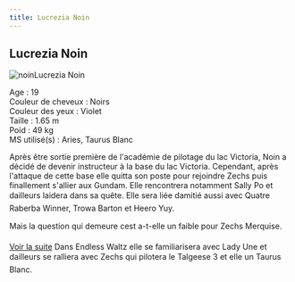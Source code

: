```yaml
---
title: Lucrezia Noin
---
```


Lucrezia Noin
-------------

![noin](/images/stories/saga/gundamwing/persos/noin.jpg)Lucrezia Noin  
  
Age : 19  
Couleur de cheveux : Noirs  
Couleur des yeux : Violet  
Taille : 1.65 m  
Poid : 49 kg  
MS utilisé(s) : Aries, Taurus Blanc  
  
Après être sortie première de l'académie de pilotage du lac Victoria, Noin a décidé de devenir instructeur à la base du lac Victoria. Cependant, après l'attaque de cette base elle quitta son poste pour rejoindre Zechs puis finallement s'allier aux Gundam. Elle rencontrera notamment Sally Po et dailleurs laidera dans sa quête. Elle sera liée damitié aussi avec Quatre Raberba Winner, Trowa Barton et Heero Yuy.


Mais la question qui demeure cest a-t-elle un faible pour Zechs Merquise.


[Voir la suite](javascript:spoiler();)
Dans Endless Waltz elle se familiarisera avec Lady Une et dailleurs se ralliera avec Zechs qui pilotera le Talgeese 3 et elle un Taurus Blanc.


